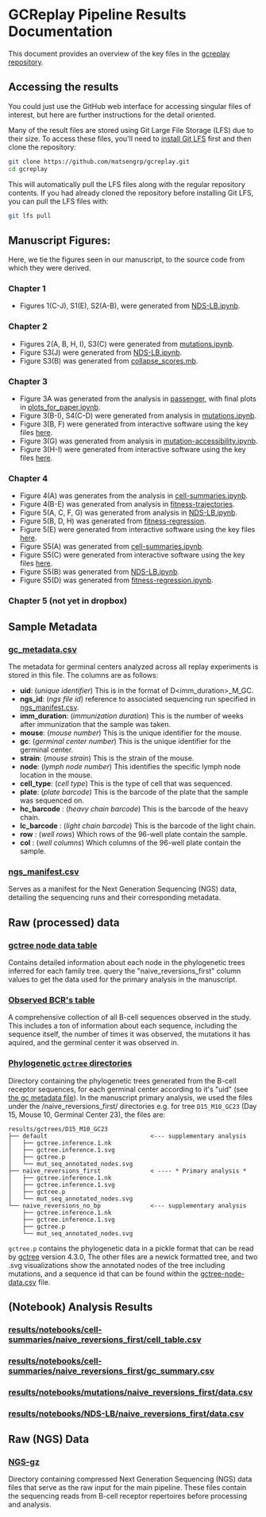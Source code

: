 # GCReplay Pipeline Results Documentation

This document provides an overview of the key files in the [gcreplay repository](https://github.com/matsengrp/gcreplay).

## Accessing the results

You could just use the GitHub web interface for accessing singular files of interest, but  here are further instructions for the detail oriented.

Many of the result files are stored using Git Large File Storage (LFS) due to their size. To access these files, you'll need to [install Git LFS](https://git-lfs.com/) first and then clone the repository:

```bash
git clone https://github.com/matsengrp/gcreplay.git
cd gcreplay
```

This will automatically pull the LFS files along with the regular repository contents. If you had already cloned the repository before installing Git LFS, you can pull the LFS files with:
```bash
git lfs pull
```

## Manuscript Figures:

Here, we tie the figures seen in our manuscript, to the source code from which they were derived.

### Chapter 1
- Figures 1(C-J), S1(E), S2(A-B), were generated from [NDS-LB.ipynb](https://github.com/matsengrp/gcreplay/blob/main/analysis/NDS-LB.ipynb).

### Chapter 2
- Figures 2(A, B, H, I), S3(C) were generated from [mutations.ipynb](https://github.com/matsengrp/gcreplay/blob/main/analysis/mutations.ipynb).
- Figure S3(J) were generated from [NDS-LB.ipynb](https://github.com/matsengrp/gcreplay/blob/main/analysis/NDS-LB.ipynb).
- Figure S3(B) was generated from [collapse_scores.mb](https://github.com/jbloomlab/Ab-CGGnaive_DMS/blob/main/results/summary/collapse_scores.md).

### Chapter 3
- Figure 3A was generated from the analysis in [passenger](https://github.com/matsengrp/gcreplay/tree/main/passenger), with final plots in [plots_for_paper.ipynb](https://github.com/matsengrp/gcreplay/blob/main/passenger/plots_for_paper.ipynb).
- Figure 3(B-I), S4(C-D) were generated from analysis in [mutations.ipynb](https://github.com/matsengrp/gcreplay/blob/main/analysis/mutations.ipynb).
- Figure 3(B, F) were generated from interactive software using the key files [here](https://matsen.group/gcreplay/key-files/#raw-processed-data).
- Figure 3(G) was generated from analysis in [mutation-accessibility.ipynb](https://github.com/matsengrp/gcreplay/blob/main/analysis/mutation-accessibility.ipynb).
- Figure 3(H-I) were generated from interactive software using the key files [here](https://matsen.group/gcreplay/key-files/#raw-processed-data).

### Chapter 4
- Figure 4(A) was generates from the analysis in [cell-summaries.ipynb](https://github.com/matsengrp/gcreplay/blob/main/analysis/cell-summaries.ipynb).
- Figure 4(B-E) was generated from analysis in [fitness-trajectories](https://github.com/matsengrp/gcreplay/blob/main/analysis/phenotype-trajectories.ipynb).
- Figure 5(A, C, F, G) was generated from analysis in [NDS-LB.ipynb](https://github.com/matsengrp/gcreplay/blob/main/analysis/NDS-LB.ipynb).
- Figure 5(B, D, H) was generated from [fitness-regression](https://github.com/matsengrp/gcreplay/blob/main/analysis/fitness-regression.ipynb).
- Figure 5(E) were generated from interactive software using the key files [here](https://matsen.group/gcreplay/key-files/#raw-processed-data).
- Figure S5(A) was generated from [cell-summaries.ipynb](https://github.com/matsengrp/gcreplay/blob/main/analysis/cell-summaries.ipynb).
- Figure S5(C) were generated from interactive software using the key files [here](https://matsen.group/gcreplay/key-files/#raw-processed-data).
- Figure S5(B) was generated from [NDS-LB.ipynb](https://github.com/matsengrp/gcreplay/blob/main/analysis/NDS-LB.ipynb).
- Figure S5(D) was generated from [fitness-regression.ipynb](https://github.com/matsengrp/gcreplay/blob/main/analysis/fitness-regression.ipynb).

### Chapter 5 (not yet in dropbox)


## Sample Metadata 

### [gc_metadata.csv](https://github.com/matsengrp/gcreplay/blob/main/gc_metadata.csv)

The metadata for germinal centers analyzed across all replay experiments is stored in this file. The columns are as follows:

- **uid**: (_unique identifier_) This is in the format of D<imm_duration>_M<mouse>_GC<gc>. 
- **ngs_id**: (_ngs file id_) reference to associated sequencing run specified in [ngs_manifest.csv](https://github.com/matsengrp/gcreplay/blob/main/ngs_manifest.csv).
- **imm_duration**: (_immunization duration_) This is the number of weeks after immunization that the sample was taken.
- **mouse**: (_mouse number_) This is the unique identifier for the mouse.
- **gc**: (_germinal center number_) This is the unique identifier for the germinal center.
- **strain**: (_mouse strain_) This is the strain of the mouse.
- **node**: (_lymph node number_) This identifies the specific lymph node location in the mouse.
- **cell_type**: (_cell type_) This is the type of cell that was sequenced.
- **plate**: (_plate barcode_) This is the barcode of the plate that the sample was sequenced on.
- **hc_barcode** : (_heavy chain barcode_) This is the barcode of the heavy chain.
- **lc_barcode** : (_light chain barcode_) This is the barcode of the light chain.
- **row** : (_well rows_) Which rows of the 96-well plate contain the sample.
- **col** : (_well columns_) Which columns of the 96-well plate contain the sample.


### [ngs_manifest.csv](https://github.com/matsengrp/gcreplay/blob/main/ngs_manifest.csv)
Serves as a manifest for the Next Generation Sequencing (NGS) data, detailing the sequencing runs and their corresponding metadata.

## Raw (processed) data

### [gctree node data table](https://github.com/matsengrp/gcreplay/blob/main/results/gctree-node-data.csv)
Contains detailed information about each node in the phylogenetic trees inferred for each family tree. query the "naive_reversions_first" column values to get the data used for the primary analysis in the manuscript.

### [Observed BCR's table](https://github.com/matsengrp/gcreplay/blob/main/results/observed-seqs.csv)
A comprehensive collection of all B-cell sequences observed in the study.
This includes a ton of information about each sequence, including the sequence itself, the number of times it was observed, the mutations it has aquired, and the germinal center it was observed in.

### [Phylogenetic `gctree` directories](https://github.com/matsengrp/gcreplay/blob/main/results/gctrees)

Directory containing the phylogenetic trees generated from the B-cell receptor sequences, for each germinal center according to it's "uid" (see [the gc metadata file](https://github.com/matsengrp/gcreplay/blob/main/gc_metadata.csv)).
In the manuscript primary analysis, we used the files under the /naive_reversions_first/ directories e.g. for tree `D15_M10_GC23` (Day 15, Mouse 10, Germinal Center 23), the files are:

```
results/gctrees/D15_M10_GC23
├── default                             <--- supplementary analysis
│   ├── gctree.inference.1.nk
│   ├── gctree.inference.1.svg
│   ├── gctree.p
│   └── mut_seq_annotated_nodes.svg
├── naive_reversions_first              < ---- * Primary analysis *
│   ├── gctree.inference.1.nk
│   ├── gctree.inference.1.svg
│   ├── gctree.p
│   └── mut_seq_annotated_nodes.svg
└── naive_reversions_no_bp              <--- supplementary analysis
    ├── gctree.inference.1.nk
    ├── gctree.inference.1.svg
    ├── gctree.p
    └── mut_seq_annotated_nodes.svg
```

 `gctree.p` contains the phylogenetic data in a pickle format that can be read by [gctree](https://github.com/matsengrp/gctree) version 4.3.0, The other files are a newick formatted tree, and two .svg visualizations show the annotated nodes of the tree including mutations, and a sequence id that can be found within the [gctree-node-data.csv](https://github.com/matsengrp/gcreplay/blob/main/results/gctree-node-data.csv) file.


## (Notebook) Analysis Results

### [results/notebooks/cell-summaries/naive_reversions_first/cell_table.csv](https://github.com/matsengrp/gcreplay/blob/main/results/notebooks/cell-summaries/naive_reversions_first/cell_table.csv)
<!-- TODO WILL -->

### [results/notebooks/cell-summaries/naive_reversions_first/gc_summary.csv](https://github.com/matsengrp/gcreplay/blob/main/results/notebooks/cell-summaries/naive_reversions_first/gc_summary.csv)
<!-- TODO WILL -->

### [results/notebooks/mutations/naive_reversions_first/data.csv](https://github.com/matsengrp/gcreplay/blob/main/results/notebooks/mutations/naive_reversions_first/data.csv)
<!-- TODO WILL -->

### [results/notebooks/NDS-LB/naive_reversions_first/data.csv](https://github.com/matsengrp/gcreplay/blob/main/results/notebooks/NDS-LB/naive_reversions_first/data.csv)
<!-- TODO WILL -->

<!-- TODO please do the same for the files coming from 10X and phenotype trajectories -->


## Raw (NGS) Data

### [NGS-gz](https://github.com/matsengrp/gcreplay/blob/main/data/NGS-gz)
Directory containing compressed Next Generation Sequencing (NGS) data files that serve as the raw input for the main pipeline. These files contain the sequencing reads from B-cell receptor repertoires before processing and analysis.
